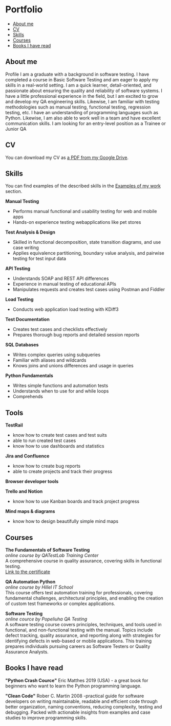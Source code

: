 # Portfolio
- [About me](#about-me)
- [CV](#cv)
- [Skills](#skills)
- [Courses](#courses)
- [Books I have read](#books-i-have-read)

## About me

Profile
I am a graduate with a background in software testing. I have completed a course in Basic Software Testing and am eager to apply my skills in a real-world setting. I am a quick learner, detail-oriented, and passionate about ensuring the quality and reliability of software systems. I have a little professional experience in the field, but I am excited to grow and develop my QA engineering skills. Likewise, I am familiar with testing methodologies such as manual testing, functional testing, regression testing, etc.
I have an understanding of programming languages such as Python. Likewise, I am also able to work well in a team and have excellent communication skills.
I am looking for an entry-level position as a Trainee or Junior QA



## CV
You can download my CV as [a PDF from my Google Drive](https://drive.google.com/file/d/1Mst57Dq6PtY0C0LqFFm-SF9NtCECHYdE/view?usp=share_link).

## Skills

You can find examples of the described skills in the [Examples of my work](#examples-of-my-work) section.

__Manual Testing__
  * Performs manual functional and usability testing for web and mobile apps
  * Hands-on experience testing webapplications like pet stores

__Test Analysis & Design__
  * Skilled in functional decomposition, state transition diagrams, and use case writing
  * Applies equivalence partitioning, boundary value analysis, and pairwise testing for test input data

__API Testing__
  * Understands SOAP and REST API differences
  * Experience in manual testing of educational APIs
  * Manipulates requests and creates test cases using Postman and Fiddler

__Load Testing__
  * Conducts web application load testing with KDiff3

__Test Documentation__
  * Creates test cases and checklists effectively
  * Prepares thorough bug reports and detailed session reports

__SQL Databases__
  * Writes complex queries using subqueries
  * Familiar with aliases and wildcards
  * Knows joins and unions differences and usage in queries

__Python Fundamentals__
  * Writes simple functions and automation tests
  * Understands when to use for and while loops
  * Comprehends

## Tools

__TestRail__
  * know how to create test cases and test suits
  * able to run created test cases
  * know how to use dashboards and statistics

__Jira and Confluence__
  * know how to create bug reports
  * able to create projects and track their progress

__Browser developer tools__

__Trello and Notion__
  * know how to use Kanban boards and track project progress

__Mind maps & diagrams__
  * know how to design beautifully simple mind maps

## Courses

__The Fundamentals of Software Testing__  
*online course by QATestLab Training Center*  
A comprehensive course in quality assurance, covering skills in functional testing.  
[Link to the certificate](https://clients.qatestlab.com/api/trainings/public_certificate_231770_25469.pdf)

__QA Automation Python__  
*online course by Hillel IT School*  
This course offers test automation training for professionals, covering fundamental challenges, architectural principles, and enabling the creation of custom test frameworks or complex applications. 

__Software Testing__  
*online cource by Popeliuha QA Testing*  
A software testing course covers principles, techniques, and tools used in functional, and non-functional testing with the manual. Topics include defect tracking, quality assurance, and reporting along with strategies for identifying defects in web-based or mobile applications. This training prepares individuals pursuing careers as Software Testers or Quality Assurance Analysts.

## Books I have read
__"Python Crash Cource"__ Eric Matthes 2019 (USA) - a great book for beginners who want to learn the Python programming language.

__"Clean Code"__ Rober C. Martin 2008 -practical guide for software developers on writing maintainable, readable and efficient code through better organization, naming conventions, reducing complexity, testing and debugging. Packed with actionable insights from examples and case studies to improve programming skills.
